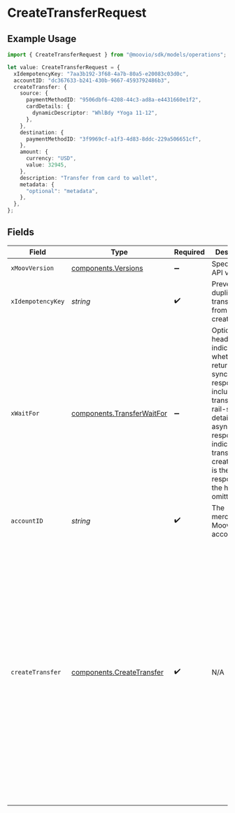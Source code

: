 # CreateTransferRequest

## Example Usage

```typescript
import { CreateTransferRequest } from "@moovio/sdk/models/operations";

let value: CreateTransferRequest = {
  xIdempotencyKey: "7aa3b192-3f68-4a7b-80a5-e20083c03d0c",
  accountID: "dc367633-b241-430b-9667-4593792486b3",
  createTransfer: {
    source: {
      paymentMethodID: "9506dbf6-4208-44c3-ad8a-e4431660e1f2",
      cardDetails: {
        dynamicDescriptor: "WhlBdy *Yoga 11-12",
      },
    },
    destination: {
      paymentMethodID: "3f9969cf-a1f3-4d83-8ddc-229a506651cf",
    },
    amount: {
      currency: "USD",
      value: 32945,
    },
    description: "Transfer from card to wallet",
    metadata: {
      "optional": "metadata",
    },
  },
};
```

## Fields

| Field                                                                                                                                                                                                                                                                                                                                                           | Type                                                                                                                                                                                                                                                                                                                                                            | Required                                                                                                                                                                                                                                                                                                                                                        | Description                                                                                                                                                                                                                                                                                                                                                     | Example                                                                                                                                                                                                                                                                                                                                                         |
| --------------------------------------------------------------------------------------------------------------------------------------------------------------------------------------------------------------------------------------------------------------------------------------------------------------------------------------------------------------- | --------------------------------------------------------------------------------------------------------------------------------------------------------------------------------------------------------------------------------------------------------------------------------------------------------------------------------------------------------------- | --------------------------------------------------------------------------------------------------------------------------------------------------------------------------------------------------------------------------------------------------------------------------------------------------------------------------------------------------------------- | --------------------------------------------------------------------------------------------------------------------------------------------------------------------------------------------------------------------------------------------------------------------------------------------------------------------------------------------------------------- | --------------------------------------------------------------------------------------------------------------------------------------------------------------------------------------------------------------------------------------------------------------------------------------------------------------------------------------------------------------- |
| `xMoovVersion`                                                                                                                                                                                                                                                                                                                                                  | [components.Versions](../../models/components/versions.md)                                                                                                                                                                                                                                                                                                      | :heavy_minus_sign:                                                                                                                                                                                                                                                                                                                                              | Specify an API version.                                                                                                                                                                                                                                                                                                                                         |                                                                                                                                                                                                                                                                                                                                                                 |
| `xIdempotencyKey`                                                                                                                                                                                                                                                                                                                                               | *string*                                                                                                                                                                                                                                                                                                                                                        | :heavy_check_mark:                                                                                                                                                                                                                                                                                                                                              | Prevents duplicate transfers from being created.                                                                                                                                                                                                                                                                                                                |                                                                                                                                                                                                                                                                                                                                                                 |
| `xWaitFor`                                                                                                                                                                                                                                                                                                                                                      | [components.TransferWaitFor](../../models/components/transferwaitfor.md)                                                                                                                                                                                                                                                                                        | :heavy_minus_sign:                                                                                                                                                                                                                                                                                                                                              | Optional header that indicates whether to return a synchronous response that includes full transfer and rail-specific details or an <br/>asynchronous response indicating the transfer was created (this is the default response if the header is omitted).                                                                                                     |                                                                                                                                                                                                                                                                                                                                                                 |
| `accountID`                                                                                                                                                                                                                                                                                                                                                     | *string*                                                                                                                                                                                                                                                                                                                                                        | :heavy_check_mark:                                                                                                                                                                                                                                                                                                                                              | The merchant's Moov account ID.                                                                                                                                                                                                                                                                                                                                 |                                                                                                                                                                                                                                                                                                                                                                 |
| `createTransfer`                                                                                                                                                                                                                                                                                                                                                | [components.CreateTransfer](../../models/components/createtransfer.md)                                                                                                                                                                                                                                                                                          | :heavy_check_mark:                                                                                                                                                                                                                                                                                                                                              | N/A                                                                                                                                                                                                                                                                                                                                                             | {<br/>"source": {<br/>"paymentMethodID": "9506dbf6-4208-44c3-ad8a-e4431660e1f2",<br/>"cardDetails": {<br/>"dynamicDescriptor": "WhlBdy *Yoga 11-12"<br/>}<br/>},<br/>"destination": {<br/>"paymentMethodID": "3f9969cf-a1f3-4d83-8ddc-229a506651cf"<br/>},<br/>"amount": {<br/>"currency": "USD",<br/>"value": 32945<br/>},<br/>"description": "Transfer from card to wallet",<br/>"metadata": {<br/>"optional": "metadata"<br/>}<br/>} |